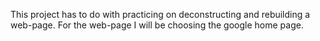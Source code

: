 This project has to do with practicing on deconstructing and rebuilding a web-page. For the web-page I will be choosing the google home page.